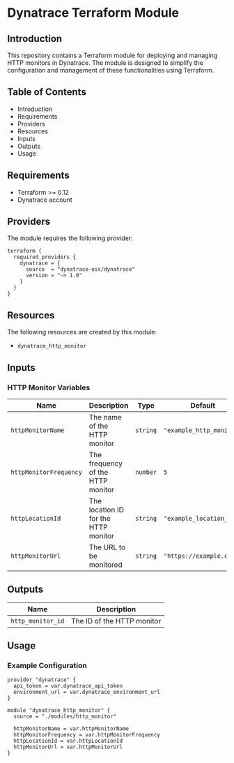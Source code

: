 # Dynatrace Terraform Module

## Introduction
This repository contains a Terraform module for deploying and managing HTTP monitors in Dynatrace. The module is designed to simplify the configuration and management of these functionalities using Terraform.

## Table of Contents
- Introduction
- Requirements
- Providers
- Resources
- Inputs
- Outputs
- Usage


## Requirements
- Terraform >= 0.12
- Dynatrace account

## Providers
The module requires the following provider:

```hcl
terraform {
  required_providers {
    dynatrace = {
      source  = "dynatrace-oss/dynatrace"
      version = "~> 1.0"
    }
  }
}
```

## Resources
The following resources are created by this module:

- `dynatrace_http_monitor`

## Inputs
### HTTP Monitor Variables
| Name | Description | Type | Default |
|------|-------------|------|---------|
| `httpMonitorName` | The name of the HTTP monitor | `string` | `"example_http_monitor"` |
| `httpMonitorFrequency` | The frequency of the HTTP monitor | `number` | `5` |
| `httpLocationId` | The location ID for the HTTP monitor | `string` | `"example_location_id"` |
| `httpMonitorUrl` | The URL to be monitored | `string` | `"https://example.com"` |

## Outputs
| Name | Description |
|------|-------------|
| `http_monitor_id` | The ID of the HTTP monitor |

## Usage
### Example Configuration
```hcl
provider "dynatrace" {
  api_token = var.dynatrace_api_token
  environment_url = var.dynatrace_environment_url
}

module "dynatrace_http_monitor" {
  source = "./modules/http_monitor"

  httpMonitorName = var.httpMonitorName
  httpMonitorFrequency = var.httpMonitorFrequency
  httpLocationId = var.httpLocationId
  httpMonitorUrl = var.httpMonitorUrl
}
```

